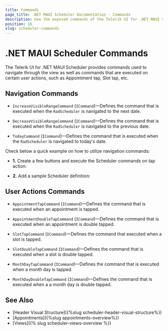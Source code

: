```yaml
---
title: Commands
page_title: .NET MAUI Scheduler Documentation - Commands
description: Use the exposed commands of the Telerik UI for .NET MAUI Sheduler to programmatically navigate throught the dates.
position: 16
slug: scheduler-commands
---
```


# .NET MAUI Scheduler Commands

The Telerik UI for .NET MAUI Scheduler provides commands used to navigate through the view as well as commands that are executed on certain user actions, such as Appointment tap, Slot tap, etc.

## Navigation Commands

* `IncreaseVisibleRangeCommand` (`ICommand`)&mdash;Defines the command that is executed when the `RadScheduler` is navigated to the next date.

* `DecreaseVisibleRangeCommand` (`ICommand`)&mdash;Defines the command that is executed when the `RadScheduler` is navigated to the previous date.

* `TodayCommand` (`ICommand`)&mdash;Defines the command that is executed when the `RadScheduler` is navigated to today's date.

Check below a quick example on how to utilize navigation commands:

* **1.** Create a few buttons and execute the Scheduler commands on tap action:

<snippet id='scheduler-navigating-in-current-view' />

* **2.** Add a sample Scheduler definition:

<snippet id='scheduler-navigation-commands' />

## User Actions Commands

* `AppointmentTapCommand` (`ICommand`)&mdash;Defines the command that is executed when an appointment is tapped.

* `AppointmentDoubleTapCommand` (`ICommand`)&mdash;Defines the command that is executed when an appointment is double tapped.

* `SlotTapCommand` (`ICommand`)&mdash;Defines the command that executed when a slot is tapped.

* `SlotDoubleTapCommand` (`ICommand`)&mdash;Defines the command that is executed when a slot is double tapped.

* `MonthDayTapCommand` (`ICommand`)&mdash;Defines the command that is executed when a month day is tapped.

* `MonthDayDoubleTapCommand` (`ICommand`)&mdash;Defines the command that is executed when a a month day is double tapped.

## See Also

- [Header Visual Structure]({%slug scheduler-header-visual-structure%})
- [Appointments]({%slug appointments-overview%})
- [Views]({% slug scheduler-views-overview %})